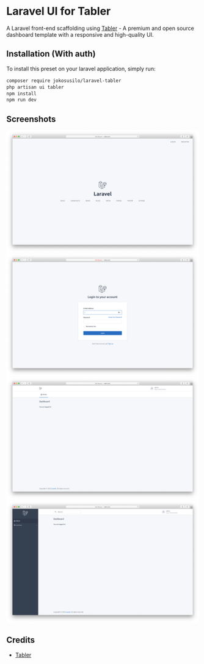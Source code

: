# Laravel UI for Tabler
A Laravel front-end scaffolding using [Tabler](https://github.com/tabler/tabler) - A premium and open source dashboard template with a responsive and high-quality UI.

## Installation (With auth)
To install this preset on your laravel application, simply run:

``` bash
composer require jokosusilo/laravel-tabler
php artisan ui tabler
npm install
npm run dev
```

## Screenshots
![Homepage View](/screenshots/homepage.png)
![Login View](/screenshots/login.png)
![Horizontal View](/screenshots/horizontal.png)
![Vertical View](/screenshots/vertical.png)

## Credits
- [Tabler](https://github.com/tabler/tabler)